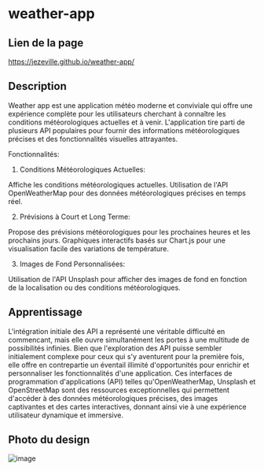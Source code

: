 # weather-app
## Lien de la page

https://jezeville.github.io/weather-app/

## Description

Weather app est une application météo moderne et conviviale qui offre une expérience complète pour les utilisateurs cherchant à connaître les conditions météorologiques actuelles et à venir. L'application tire parti de plusieurs API populaires pour fournir des informations météorologiques précises et des fonctionnalités visuelles attrayantes.

Fonctionnalités:

1. Conditions Météorologiques Actuelles:

Affiche les conditions météorologiques actuelles.
Utilisation de l'API OpenWeatherMap pour des données météorologiques précises en temps réel.

2. Prévisions à Court et Long Terme:

Propose des prévisions météorologiques pour les prochaines heures et les prochains jours.
Graphiques interactifs basés sur Chart.js pour une visualisation facile des variations de température.

3. Images de Fond Personnalisées:

Utilisation de l'API Unsplash pour afficher des images de fond en fonction de la localisation ou des conditions météorologiques.

## Apprentissage

L'intégration initiale des API a représenté une véritable difficulté en commencant, mais elle ouvre simultanément les portes à une multitude de possibilités infinies. Bien que l'exploration des API puisse sembler initialement complexe pour ceux qui s'y aventurent pour la première fois, elle offre en contrepartie un éventail illimité d'opportunités pour enrichir et personnaliser les fonctionnalités d'une application. Ces interfaces de programmation d'applications (API) telles qu'OpenWeatherMap, Unsplash et OpenStreetMap sont des ressources exceptionnelles qui permettent d'accéder à des données météorologiques précises, des images captivantes et des cartes interactives, donnant ainsi vie à une expérience utilisateur dynamique et immersive.

## Photo du design

![image](https://github.com/jezeville/weather-app/assets/151575442/820010b8-c275-4906-a5d9-2c0ba62afd16)


